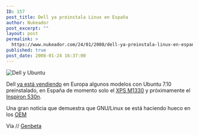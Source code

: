 ```yaml
---
ID: 157
post_title: Dell ya preinstala Linux en España
author: Nukeador
post_excerpt: ""
layout: post
permalink: >
  https://www.nukeador.com/24/01/2008/dell-ya-preinstala-linux-en-espana/
published: true
post_date: 2008-01-24 16:37:00
---
```

<p class="centered"><img src="http://img444.imageshack.us/img444/7843/ubuntuproductsnodossh8.jpg" alt="Dell y Ubuntu" /></p>

Dell <a href="http://direct2dell.com/one2one/archive/2008/01/23/42090.aspx">ya está vendiendo</a> en Europa algunos modelos con Ubuntu 7.10 preinstalado, en España de momento solo el <a href="http://www1.euro.dell.com/content/products/productdetails.aspx/xpsnb_m1330_ubuntu?c=es&amp;cs=esdhs1&amp;l=es&amp;s=dhs">XPS M1330</a> y próximamente el <a href="http://www1.euro.dell.com/content/products/RBIredirect.aspx?rbi=GKiitGAbBa2SB+6V9bxpR1iJq0ljnDjVqzoNJ99egnoqsfSqsWpewzPh8khI9QppUAVhZYPavcoGvJwA4+RJsLyYz7g1mBHoGiX0YJKxfZPoziRMrabk0E/iWffi7kSL3wOjUjiUMgYoy3ERawyAY6X84VwiNkGDanf63XX/Ybs=">Inspiron 530n</a>.

Una gran noticia que demuestra que GNU/Linux se está haciendo hueco en los <a href="http://es.wikipedia.org/wiki/OEM"><abbr title="Original Equipment Manufacturer">OEM</abbr></a>

Vía // <a href="http://www.genbeta.com/2008/01/24-dell-ya-vende-en-espana-ordenadores-con-ubuntu-preinstalado">Genbeta</a>